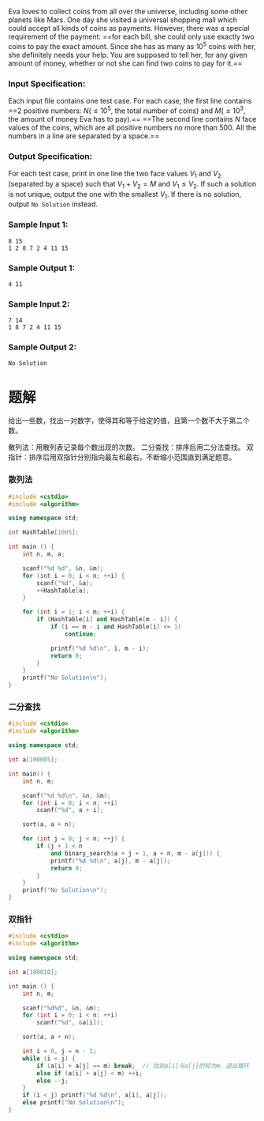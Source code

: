 Eva loves to collect coins from all over the universe, including some other planets like Mars. One day she visited a universal shopping mall which could accept all kinds of coins as payments. However, there was a special requirement of the payment: ==for each bill, she could only use exactly two coins to pay the exact amount. Since she has as many as $10^5$  coins with her, she definitely needs your help. You are supposed to tell her, for any given amount of money, whether or not she can find two coins to pay for it.==

### Input Specification:
  Each input file contains one test case. For each case, the first line contains ==2 positive numbers: $N (≤10^5$, the total number of coins$)$ and $M (≤10^3$, the amount of money Eva has to pay$)$.== ==The second line contains $N$ face values of the coins, which are all positive numbers no more than 500. All the numbers in a line are separated by a space.==
### Output Specification:
For each test case, print in one line the two face values $V_1$ and $V_2$ (separated by a space) such that $V_1+V_2=M$ and $V_1≤V_2$. If such a solution is not unique, output the one with the smallest $V_1$. If there is no solution, output `No Solution` instead.
### Sample Input 1:

```in
8 15
1 2 8 7 2 4 11 15
```

### Sample Output 1:

```out
4 11
```

### Sample Input 2:

```in
7 14
1 8 7 2 4 11 15
```

### Sample Output 2:

```out
No Solution
```

# 题解

给出一些数，找出一对数字，使得其和等于给定的值，且第一个数不大于第二个数。



散列法：用散列表记录每个数出现的次数。
二分查找：排序后用二分法查找。
双指针：排序后用双指针分别指向最左和最右，不断缩小范围直到满足题意。
### 散列法

```cpp
#include <cstdio>
#include <algorithm>

using namespace std;

int HashTable[1005];

int main () {
    int n, m, a;

    scanf("%d %d", &n, &m);
    for (int i = 0; i < n; ++i) {
        scanf("%d", &a);
        ++HashTable[a];
    }

    for (int i = 1; i < m; ++i) {
        if (HashTable[i] and HashTable[m - i]) {
            if (i == m - i and HashTable[i] <= 1)
                continue;

            printf("%d %d\n", i, m - i);
            return 0;
        }
    }
    printf("No Solution\n");
}
```
### 二分查找

```cpp
#include <cstdio>
#include <algorithm>

using namespace std;

int a[100005];

int main() {
    int n, m;

    scanf("%d %d\n", &n, &m);
    for (int i = 0; i < n; ++i)
        scanf("%d", a + i);

    sort(a, a + n);

    for (int j = 0; j < n; ++j) {
        if (j + 1 < n
            and binary_search(a + j + 1, a + n, m - a[j])) {
            printf("%d %d\n", a[j], m - a[j]);
            return 0;
        }
    }
    printf("No Solution\n");
}
```
### 双指针

```cpp
#include <cstdio>
#include <algorithm>

using namespace std;

int a[100010];

int main () {
    int n, m;

    scanf("%d%d", &n, &m);
    for (int i = 0; i < n; ++i)
        scanf("%d", &a[i]);

    sort(a, a + n);

    int i = 0, j = n - 1;
    while (i < j) {
        if (a[i] + a[j] == m) break;  // 找到a[i]与a[j]的和为m，退出循环
        else if (a[i] + a[j] < m) ++i;
        else --j;
    }
    if (i < j) printf("%d %d\n", a[i], a[j]);
    else printf("No Solution\n");
}
```